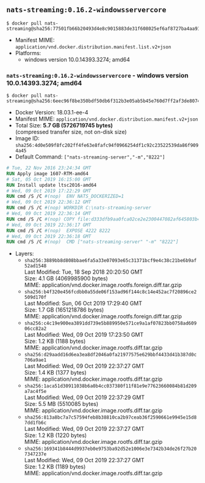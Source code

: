 ## `nats-streaming:0.16.2-windowsservercore`

```console
$ docker pull nats-streaming@sha256:77501fb66b20493d4e8c9015883de31f608025ef6af8727ba4aa912b13206e6e
```

-	Manifest MIME: `application/vnd.docker.distribution.manifest.list.v2+json`
-	Platforms:
	-	windows version 10.0.14393.3274; amd64

### `nats-streaming:0.16.2-windowsservercore` - windows version 10.0.14393.3274; amd64

```console
$ docker pull nats-streaming@sha256:6eec96f8be350bdf50db6f312b3e05ab5b45e760d7ff2af3de80740803cd3ac9
```

-	Docker Version: 18.03.1-ee-4
-	Manifest MIME: `application/vnd.docker.distribution.manifest.v2+json`
-	Total Size: **5.7 GB (5726719745 bytes)**  
	(compressed transfer size, not on-disk size)
-	Image ID: `sha256:4d0e509f8fc202ff4fe63e8fafc94f0966254df1c92c23522539da86f9094a45`
-	Default Command: `["nats-streaming-server","-m","8222"]`

```dockerfile
# Tue, 22 Nov 2016 23:24:34 GMT
RUN Apply image 1607-RTM-amd64
# Sat, 05 Oct 2019 16:15:00 GMT
RUN Install update ltsc2016-amd64
# Wed, 09 Oct 2019 17:22:29 GMT
RUN cmd /S /C #(nop)  ENV NATS_DOCKERIZED=1
# Wed, 09 Oct 2019 22:36:12 GMT
RUN cmd /S /C #(nop) WORKDIR C:\nats-streaming-server
# Wed, 09 Oct 2019 22:36:14 GMT
RUN cmd /S /C #(nop) COPY file:d333dfb9aa0fca02ce2e2300447082af645803b49703ee1671951f7dba266042 in nats-streaming-server.exe 
# Wed, 09 Oct 2019 22:36:17 GMT
RUN cmd /S /C #(nop)  EXPOSE 4222 8222
# Wed, 09 Oct 2019 22:36:18 GMT
RUN cmd /S /C #(nop)  CMD ["nats-streaming-server" "-m" "8222"]
```

-	Layers:
	-	`sha256:3889bb8d808bbae6fa5a33e07093e65c31371bcf9e4c38c21be6b9af52ad1548`  
		Last Modified: Tue, 18 Sep 2018 20:20:50 GMT  
		Size: 4.1 GB (4069985900 bytes)  
		MIME: application/vnd.docker.image.rootfs.foreign.diff.tar.gzip
	-	`sha256:b4f320e456fcdbb0a55de06f153ad96f144c8c14e452ac7f20896ce2509d170f`  
		Last Modified: Sun, 06 Oct 2019 17:29:40 GMT  
		Size: 1.7 GB (1651218786 bytes)  
		MIME: application/vnd.docker.image.rootfs.foreign.diff.tar.gzip
	-	`sha256:c4c19e900ea3891dd739e5b889950e571ce9a1af07823bb0758ad60906cc82a2`  
		Last Modified: Wed, 09 Oct 2019 17:23:50 GMT  
		Size: 1.2 KB (1188 bytes)  
		MIME: application/vnd.docker.image.rootfs.diff.tar.gzip
	-	`sha256:d29aadd16d6ea3ea8df2046a0fa21977575e629bbf4433d41b387d0c706a9ae1`  
		Last Modified: Wed, 09 Oct 2019 22:37:27 GMT  
		Size: 1.4 KB (1377 bytes)  
		MIME: application/vnd.docker.image.rootfs.diff.tar.gzip
	-	`sha256:1aca51d30911038b6a0b4cc037380f11f81e9e77623660084b81d209a7ac4f5e`  
		Last Modified: Wed, 09 Oct 2019 22:37:29 GMT  
		Size: 5.5 MB (5510085 bytes)  
		MIME: application/vnd.docker.image.rootfs.diff.tar.gzip
	-	`sha256:813a8bc7a7c57594feb8b38810ca2b97ceab36f2590661e9945e15d87dd1fb6c`  
		Last Modified: Wed, 09 Oct 2019 22:37:27 GMT  
		Size: 1.2 KB (1220 bytes)  
		MIME: application/vnd.docker.image.rootfs.diff.tar.gzip
	-	`sha256:169341b8444d9937eb0e9753ba92d52e1006e3e7342b34de26f27b207347237e`  
		Last Modified: Wed, 09 Oct 2019 22:37:27 GMT  
		Size: 1.2 KB (1189 bytes)  
		MIME: application/vnd.docker.image.rootfs.diff.tar.gzip
